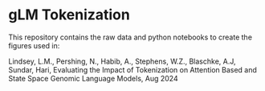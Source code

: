 # gLM Tokenization

This repository contains the raw data and python notebooks to create the figures used in:

Lindsey, L.M., Pershing, N., Habib, A., Stephens, W.Z., Blaschke, A.J, Sundar, Hari, Evaluating the Impact of Tokenization on Attention Based and State Space Genomic Language Models, Aug 2024

